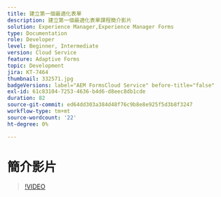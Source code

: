 ```yaml
---
title: 建立第一個最適化表單
description: 建立第一個最適化表單課程簡介影片
solution: Experience Manager,Experience Manager Forms
type: Documentation
role: Developer
level: Beginner, Intermediate
version: Cloud Service
feature: Adaptive Forms
topic: Development
jira: KT-7464
thumbnail: 332571.jpg
badgeVersions: label="AEM FormsCloud Service" before-title="false"
exl-id: 61c83104-7253-4636-b4d6-d8eec8db1cde
duration: 82
source-git-commit: ed64dd303a384d48f76c9b8e8e925f5d3b8f3247
workflow-type: tm+mt
source-wordcount: '22'
ht-degree: 0%

---
```


# 簡介影片


>[!VIDEO](https://video.tv.adobe.com/v/332571?quality=12&learn=on)
